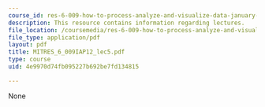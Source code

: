 ```yaml
---
course_id: res-6-009-how-to-process-analyze-and-visualize-data-january-iap-2012
description: This resource contains information regarding lectures.
file_location: /coursemedia/res-6-009-how-to-process-analyze-and-visualize-data-january-iap-2012/4e9970d74fb095227b692be7fd134815_MITRES_6_009IAP12_lec5.pdf
file_type: application/pdf
layout: pdf
title: MITRES_6_009IAP12_lec5.pdf
type: course
uid: 4e9970d74fb095227b692be7fd134815

---
```

None